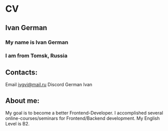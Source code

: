 # CV

## Ivan German

### My name is Ivan German
### I am from Tomsk, Russia


## Contacts:
Email   ivgvi@mail.ru
Discord   German Ivan

## About me:
My goal is to become a better Frontend-Developer.
I accomplished several online-courses/seminars for Frontend/Backend development.
My English Level is B2.


